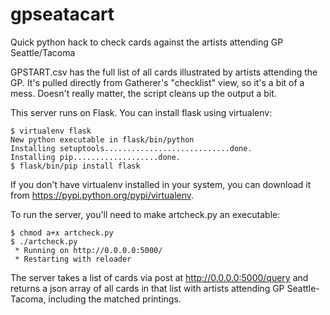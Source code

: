 # gpseatacart
Quick python hack to check cards against the artists attending GP Seattle/Tacoma

GPSTART.csv has the full list of all cards illustrated by artists attending the GP. It's pulled directly from Gatherer's "checklist" view, so it's a bit of a mess. Doesn't really matter, the script cleans up the output a bit.

This server runs on Flask. You can install flask using virtualenv:

```
$ virtualenv flask
New python executable in flask/bin/python
Installing setuptools............................done.
Installing pip...................done.
$ flask/bin/pip install flask
```

If you don't have virtualenv installed in your system, you can download it from https://pypi.python.org/pypi/virtualenv.

To run the server, you'll need to make artcheck.py an executable:

```
$ chmod a+x artcheck.py
$ ./artcheck.py
 * Running on http://0.0.0.0:5000/
 * Restarting with reloader
```

The server takes a list of cards via post at http://0.0.0.0:5000/query and returns a json array of all cards in that list with artists attending GP Seattle-Tacoma, including the matched printings. 

